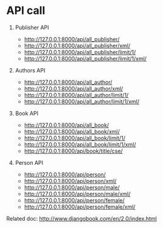 

# API call

1. Publisher API
    + http://127.0.0.1:8000/api/all_publisher/
    + http://127.0.0.1:8000/api/all_publisher/xml/
    + http://127.0.0.1:8000/api/all_publisher/limit/1/
    + http://127.0.0.1:8000/api/all_publisher/limit/1/xml/


2. Authors API
    + http://127.0.0.1:8000/api/all_author/
    + http://127.0.0.1:8000/api/all_author/xml/
    + http://127.0.0.1:8000/api/all_author/limit/1/
    + http://127.0.0.1:8000/api/all_author/limit/1/xml/


3. Book API
    + http://127.0.0.1:8000/api/all_book/
    + http://127.0.0.1:8000/api/all_book/xml/
    + http://127.0.0.1:8000/api/all_book/limit/1/
    + http://127.0.0.1:8000/api/all_book/limit/1/xml/
    + http://127.0.0.1:8000/api/book/title/cse/

4. Person API
    + http://127.0.0.1:8000/api/person/
    + http://127.0.0.1:8000/api/person/xml/
    + http://127.0.0.1:8000/api/person/male/
    + http://127.0.0.1:8000/api/person/male/xml/
    + http://127.0.0.1:8000/api/person/female/
    + http://127.0.0.1:8000/api/person/female/xml/



Related doc: http://www.djangobook.com/en/2.0/index.html


